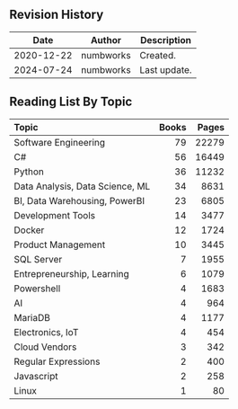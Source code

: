 ## Revision History

|Date|Author|Description|
|---|---|---|
|2020-12-22|numbworks|Created.|
|2024-07-24|numbworks|Last update.|

## Reading List By Topic

| Topic                           |   Books |   Pages |
|:--------------------------------|--------:|--------:|
| Software Engineering            |      79 |   22279 |
| C#                              |      56 |   16449 |
| Python                          |      36 |   11232 |
| Data Analysis, Data Science, ML |      34 |    8631 |
| BI, Data Warehousing, PowerBI   |      23 |    6805 |
| Development Tools               |      14 |    3477 |
| Docker                          |      12 |    1724 |
| Product Management              |      10 |    3445 |
| SQL Server                      |       7 |    1955 |
| Entrepreneurship, Learning      |       6 |    1079 |
| Powershell                      |       4 |    1683 |
| AI                              |       4 |     964 |
| MariaDB                         |       4 |    1177 |
| Electronics, IoT                |       4 |     454 |
| Cloud Vendors                   |       3 |     342 |
| Regular Expressions             |       2 |     400 |
| Javascript                      |       2 |     258 |
| Linux                           |       1 |      80 |
